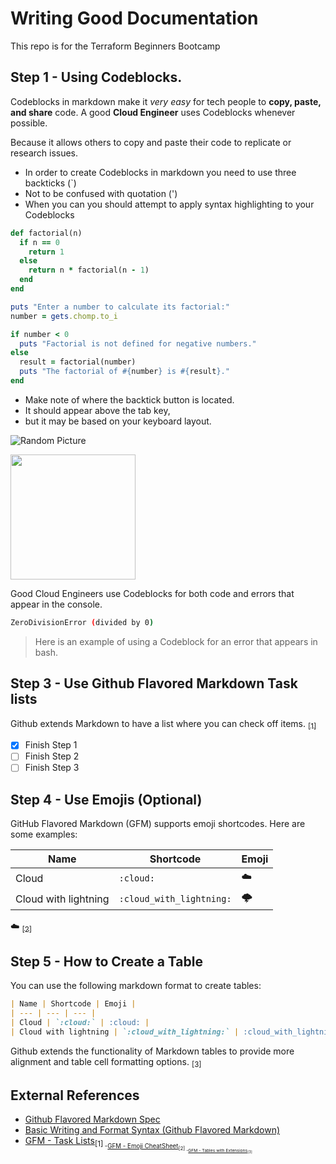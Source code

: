 # Writing Good Documentation
This repo is for the Terraform Beginners Bootcamp

## Step 1 - Using Codeblocks.

Codeblocks in markdown make it *very easy* for tech people to **copy, paste, and share** code. A good __Cloud Engineer__ uses Codeblocks whenever possible.

Because it allows others to copy and paste their code to replicate or research issues.

- In order to create Codeblocks in markdown you need to use three backticks (`)
- Not to be confused with quotation (')
- When you can you should attempt to apply syntax highlighting to your Codeblocks
```ruby
def factorial(n)
  if n == 0
    return 1
  else
    return n * factorial(n - 1)
  end
end

puts "Enter a number to calculate its factorial:"
number = gets.chomp.to_i

if number < 0
  puts "Factorial is not defined for negative numbers."
else
  result = factorial(number)
  puts "The factorial of #{number} is #{result}."
end
```

- Make note of where the backtick button is located.
- It should appear above the tab key, 
- but it may be based on your keyboard layout.

![Random Picture](https://github.com/jasmine-rios/gitHub-docs-example/assets/93607592/6988fc3b-09d7-4d3e-ab67-bb0e322d8747)

<img width="200px" src="https://github.com/jasmine-rios/gitHub-docs-example/assets/93607592/6988fc3b-09d7-4d3e-ab67-bb0e322d8747" />

Good Cloud Engineers use Codeblocks for both code and errors that appear in the console.

```bash
ZeroDivisionError (divided by 0)
```
> Here is an example of using a Codeblock for an error that appears in bash.

## Step 3 - Use Github Flavored Markdown Task lists

Github extends Markdown to have a list where you can check off items. [<sub>[1]<sub/>](#External-References)

- [x] Finish Step 1
- [ ] Finish Step 2
- [ ] Finish Step 3

## Step 4 - Use Emojis (Optional)

GitHub Flavored Markdown (GFM) supports emoji shortcodes.
Here are some examples:

| Name | Shortcode | Emoji |
| --- | --- | --- |
| Cloud | `:cloud:` | :cloud: |
| Cloud with lightning | `:cloud_with_lightning:` | :cloud_with_lightning: |

:cloud:
[<sub>[2]<sub/>](#External-References)

## Step 5 - How to Create a Table

You can use the following markdown format to create tables:

```markdown
| Name | Shortcode | Emoji |
| --- | --- | --- |
| Cloud | `:cloud:` | :cloud: |
| Cloud with lightning | `:cloud_with_lightning:` | :cloud_with_lightning: |
```
Github extends the functionality of Markdown tables to provide more alignment and table cell formatting options. [<sub>[3]<sub/>](#external-references)

## External References

- [Github Flavored Markdown Spec](https://github.github.com/gfm/)
- [Basic Writing and Format Syntax (Github Flavored Markdown)](https://docs.github.com/en/get-started/writing-on-github/getting-started-with-writing-and-formatting-on-github/basic-writing-and-formatting-syntax) 
- [GFM - Task Lists](https://docs.github.com/en/get-started/writing-on-github/getting-started-with-writing-and-formatting-on-github/basic-writing-and-formatting-syntax#task-lists)<sub>[1]<sub/>
-[GFM - Emoji CheatSheet](https://github.com/ikatyang/emoji-cheat-sheet/blob/master/README.md#emoji-cheat-sheet)<sub>[2]<sub/>
-[GFM - Tables with Extensions](https://github.github.com/gfm/#tables-extension-)<sub>[3]<sub/>
